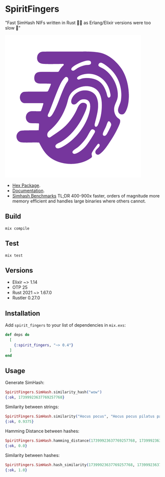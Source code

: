 # SpiritFingers

"Fast SimHash NIFs written in Rust 🐇💨 as Erlang/Elixir versions were too slow 🐢"

![logo](logo.png)

* [Hex Package](https://hex.pm/packages/spirit_fingers).
* [Documentation](https://hexdocs.pm/spirit_fingers).
* [Simhash Benchmarks](https://github.com/holsee/simhash_benchmarks) TL;DR 400-900x faster, orders of magnitude more memory efficient and handles large binaries where others cannot. 

## Build

```
mix compile
```

## Test

```
mix test
```

## Versions

* Elixir ~> 1.14
* OTP 25
* Rust 2021 ~> 1.67.0
* Rustler 0.27.0

## Installation

Add `spirit_fingers` to your list of dependencies in `mix.exs`:

```elixir
def deps do
  [
    {:spirit_fingers, "~> 0.4"}
  ]
end
```

## Usage

Generate SimHash:
``` elixir
SpiritFingers.SimHash.similarity_hash("wow")
{:ok, 17399923637769257768}
```

Similarity between strings:
``` elixir
SpiritFingers.SimHash.similarity("Hocus pocus", "Hocus pocus pilatus pas")
{:ok, 0.9375}
```

Hamming Distance between hashes:
``` elixir
SpiritFingers.SimHash.hamming_distance(17399923637769257768, 17399923637769257768)
{:ok, 0.0}
```

Similarity between hashes:
``` elixir
SpiritFingers.SimHash.hash_similarity(17399923637769257768, 17399923637769257768)
{:ok, 1.0}
```

